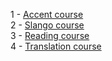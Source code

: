 1 - [Accent course](https://www.youtube.com/playlist?list=PLp22-4PivYmIPxfMzIpbB766dcSrbdCug)  
2 - [Slango course](https://www.youtube.com/playlist?list=PLp22-4PivYmKsvZbvnVJo-oF4fJKVyUeV)  
3 - [Reading course](https://www.youtube.com/playlist?list=PLp22-4PivYmKzTfbSx_nm0oCFSQ9-IpgL)  
4 - [Translation course](https://www.youtube.com/playlist?list=PLp22-4PivYmJfGUFUJUR2IQlv8oI735hE)  
